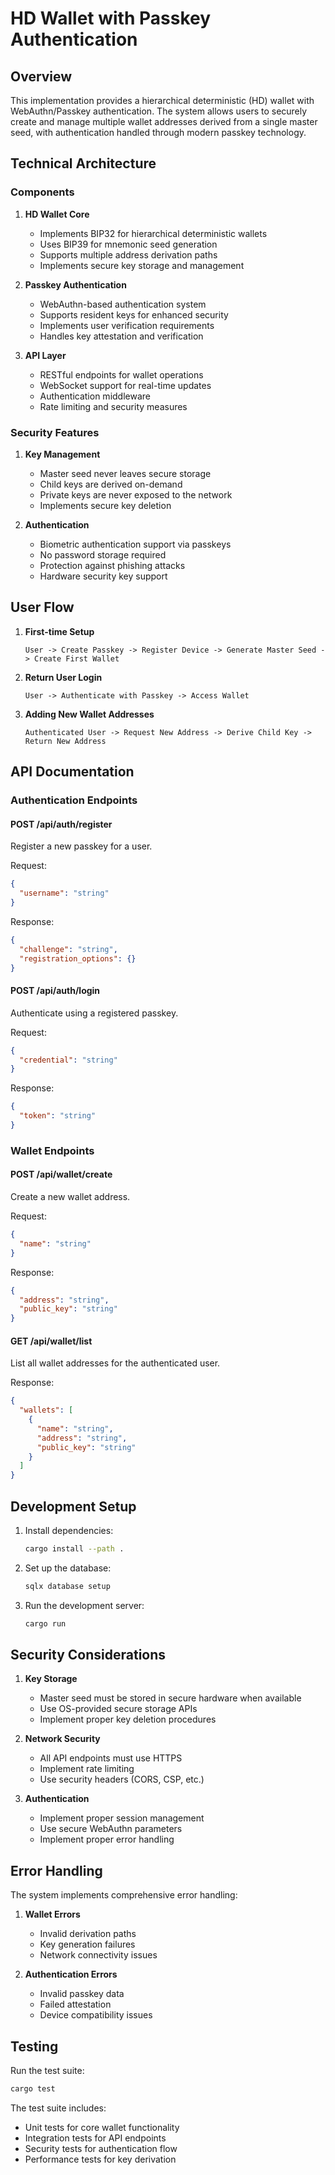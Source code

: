 # HD Wallet with Passkey Authentication

## Overview
This implementation provides a hierarchical deterministic (HD) wallet with WebAuthn/Passkey authentication. The system allows users to securely create and manage multiple wallet addresses derived from a single master seed, with authentication handled through modern passkey technology.

## Technical Architecture

### Components

1. **HD Wallet Core**
   - Implements BIP32 for hierarchical deterministic wallets
   - Uses BIP39 for mnemonic seed generation
   - Supports multiple address derivation paths
   - Implements secure key storage and management

2. **Passkey Authentication**
   - WebAuthn-based authentication system
   - Supports resident keys for enhanced security
   - Implements user verification requirements
   - Handles key attestation and verification

3. **API Layer**
   - RESTful endpoints for wallet operations
   - WebSocket support for real-time updates
   - Authentication middleware
   - Rate limiting and security measures

### Security Features

1. **Key Management**
   - Master seed never leaves secure storage
   - Child keys are derived on-demand
   - Private keys are never exposed to the network
   - Implements secure key deletion

2. **Authentication**
   - Biometric authentication support via passkeys
   - No password storage required
   - Protection against phishing attacks
   - Hardware security key support

## User Flow

1. **First-time Setup**
   ```
   User -> Create Passkey -> Register Device -> Generate Master Seed -> Create First Wallet
   ```

2. **Return User Login**
   ```
   User -> Authenticate with Passkey -> Access Wallet
   ```

3. **Adding New Wallet Addresses**
   ```
   Authenticated User -> Request New Address -> Derive Child Key -> Return New Address
   ```

## API Documentation

### Authentication Endpoints

#### POST /api/auth/register
Register a new passkey for a user.

Request:
```json
{
  "username": "string"
}
```

Response:
```json
{
  "challenge": "string",
  "registration_options": {}
}
```

#### POST /api/auth/login
Authenticate using a registered passkey.

Request:
```json
{
  "credential": "string"
}
```

Response:
```json
{
  "token": "string"
}
```

### Wallet Endpoints

#### POST /api/wallet/create
Create a new wallet address.

Request:
```json
{
  "name": "string"
}
```

Response:
```json
{
  "address": "string",
  "public_key": "string"
}
```

#### GET /api/wallet/list
List all wallet addresses for the authenticated user.

Response:
```json
{
  "wallets": [
    {
      "name": "string",
      "address": "string",
      "public_key": "string"
    }
  ]
}
```

## Development Setup

1. Install dependencies:
   ```bash
   cargo install --path .
   ```

2. Set up the database:
   ```bash
   sqlx database setup
   ```

3. Run the development server:
   ```bash
   cargo run
   ```

## Security Considerations

1. **Key Storage**
   - Master seed must be stored in secure hardware when available
   - Use OS-provided secure storage APIs
   - Implement proper key deletion procedures

2. **Network Security**
   - All API endpoints must use HTTPS
   - Implement rate limiting
   - Use security headers (CORS, CSP, etc.)

3. **Authentication**
   - Implement proper session management
   - Use secure WebAuthn parameters
   - Implement proper error handling

## Error Handling

The system implements comprehensive error handling:

1. **Wallet Errors**
   - Invalid derivation paths
   - Key generation failures
   - Network connectivity issues

2. **Authentication Errors**
   - Invalid passkey data
   - Failed attestation
   - Device compatibility issues

## Testing

Run the test suite:
```bash
cargo test
```

The test suite includes:
- Unit tests for core wallet functionality
- Integration tests for API endpoints
- Security tests for authentication flow
- Performance tests for key derivation
